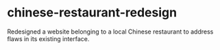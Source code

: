 # chinese-restaurant-redesign

Redesigned a website belonging to a local Chinese restaurant to address flaws in its existing interface.


